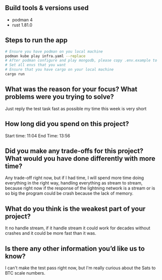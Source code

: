 ## Build tools & versions used
- podman 4
- rust 1.81.0

## Steps to run the app
```bash
# Ensure you have podman on you local machine
podman kube play infra.yaml --replace
# After podman configure and play mongodb, please copy .env.example to .env and save is as .env
# Set all envs that you want
# Ensure that you have cargo on your local machine
cargo run
```
## What was the reason for your focus? What problems were you trying to solve?
Just reply the test task fast as possible my time this week is very short

## How long did you spend on this project?

Start time: 11:04
End Time: 13:56

## Did you make any trade-offs for this project? What would you have done differently with more time?
Any trade-off right now, but if I had time, I will spend more time doing everything in the right way,
handling everything as stream to stream, because right now if the response of the lightning network is a
stream or is so big the program could be crash because the lack of memory.

## What do you think is the weakest part of your project?
It no handle stream, if it handle stream it could work for decades without crashes and it could be more fast than it was.

## Is there any other information you’d like us to know?
I can't make the test pass right now, but I'm really curious about the Sats to BTC scale numbers.